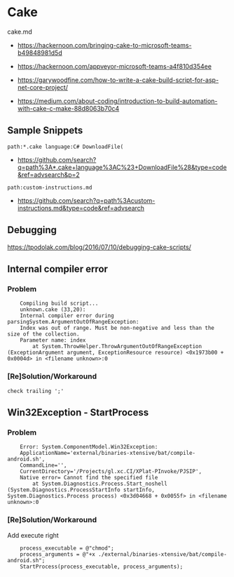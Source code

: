# Cake

cake.md

*	https://hackernoon.com/bringing-cake-to-microsoft-teams-b49848981d5d

*	https://hackernoon.com/appveyor-microsoft-teams-a4f810d354ee

*	https://garywoodfine.com/how-to-write-a-cake-build-script-for-asp-net-core-project/

*	https://medium.com/about-coding/introduction-to-build-automation-with-cake-c-make-88d8063b70c4


## Sample Snippets

```
path:*.cake language:C# DownloadFile(
```

*	https://github.com/search?q=path%3A*.cake+language%3AC%23+DownloadFile%28&type=code&ref=advsearch&p=2

```
path:custom-instructions.md
```

*	https://github.com/search?q=path%3Acustom-instructions.md&type=code&ref=advsearch

## Debugging

https://tpodolak.com/blog/2016/07/10/debugging-cake-scripts/


## Internal compiler error

### Problem

```
	Compiling build script...
	unknown.cake (33,20): 
	Internal compiler error during parsingSystem.ArgumentOutOfRangeException: 
	Index was out of range. Must be non-negative and less than the size of the collection.
	Parameter name: index
		at System.ThrowHelper.ThrowArgumentOutOfRangeException (ExceptionArgument argument, ExceptionResource resource) <0x1973b00 + 0x0004d> in <filename unknown>:0 
```
		
### [Re]Solution/Workaround

	check trailing ';'
	

## Win32Exception - StartProcess

### Problem

```	
	Error: System.ComponentModel.Win32Exception: 
	ApplicationName='external/binaries-xtensive/bat/compile-android.sh', 
	CommandLine='', 
	CurrentDirectory='/Projects/gl.xc.CI/XPlat-PInvoke/PJSIP', 
	Native error= Cannot find the specified file
		at System.Diagnostics.Process.Start_noshell (System.Diagnostics.ProcessStartInfo startInfo, System.Diagnostics.Process process) <0x3d04668 + 0x0055f> in <filename unknown>:0 	
```

### [Re]Solution/Workaround

Add execute right

```
	process_executable = @"chmod";
	process_arguments = @"+x ./external/binaries-xtensive/bat/compile-android.sh";
	StartProcess(process_executable, process_arguments);
```
	



